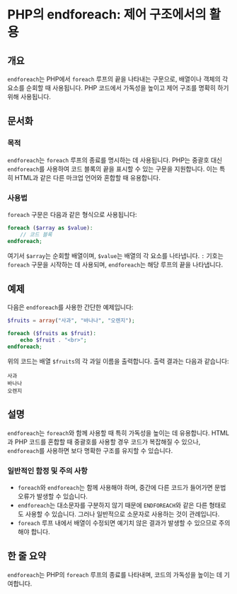 <!--
Meta Description: # PHP의 endforeach: 제어 구조에서의 활용 ## 개요 `endforeach`는 PHP에서 `foreach` 루프의 끝을 나타내는 구문으로, 배열이나 객체의 각 요소를 순회할 때 사용됩니다. PHP 코드에서 가독성을 높이고 제어 구조를 명확히 하기 위해 사용...
Meta Keywords: endforeach, foreach, 루프의, 사용됩니다, php
-->

# PHP의 endforeach: 제어 구조에서의 활용

## 개요
`endforeach`는 PHP에서 `foreach` 루프의 끝을 나타내는 구문으로, 배열이나 객체의 각 요소를 순회할 때 사용됩니다. PHP 코드에서 가독성을 높이고 제어 구조를 명확히 하기 위해 사용됩니다.

## 문서화
### 목적
`endforeach`는 `foreach` 루프의 종료를 명시하는 데 사용됩니다. PHP는 중괄호 대신 `endforeach`를 사용하여 코드 블록의 끝을 표시할 수 있는 구문을 지원합니다. 이는 특히 HTML과 같은 다른 마크업 언어와 혼합할 때 유용합니다.

### 사용법
`foreach` 구문은 다음과 같은 형식으로 사용됩니다:
```php
foreach ($array as $value):
    // 코드 블록
endforeach;
```
여기서 `$array`는 순회할 배열이며, `$value`는 배열의 각 요소를 나타냅니다. `:` 기호는 `foreach` 구문을 시작하는 데 사용되며, `endforeach`는 해당 루프의 끝을 나타냅니다.

## 예제
다음은 `endforeach`를 사용한 간단한 예제입니다:

```php
$fruits = array("사과", "바나나", "오렌지");

foreach ($fruits as $fruit):
    echo $fruit . "<br>";
endforeach;
```
위의 코드는 배열 `$fruits`의 각 과일 이름을 출력합니다. 출력 결과는 다음과 같습니다:
```
사과
바나나
오렌지
```

## 설명
`endforeach`는 `foreach`와 함께 사용할 때 특히 가독성을 높이는 데 유용합니다. HTML과 PHP 코드를 혼합할 때 중괄호를 사용할 경우 코드가 복잡해질 수 있으나, `endforeach`를 사용하면 보다 명확한 구조를 유지할 수 있습니다.

### 일반적인 함정 및 주의 사항
- `foreach`와 `endforeach`는 함께 사용해야 하며, 중간에 다른 코드가 들어가면 문법 오류가 발생할 수 있습니다.
- `endforeach`는 대소문자를 구분하지 않기 때문에 `ENDFOREACH`와 같은 다른 형태로도 사용할 수 있습니다. 그러나 일반적으로 소문자로 사용하는 것이 관례입니다.
- `foreach` 루프 내에서 배열이 수정되면 예기치 않은 결과가 발생할 수 있으므로 주의해야 합니다.

## 한 줄 요약
`endforeach`는 PHP의 `foreach` 루프의 종료를 나타내며, 코드의 가독성을 높이는 데 기여합니다.